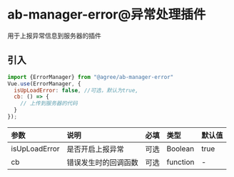 # ab-manager-error@异常处理插件

用于上报异常信息到服务器的插件

## 引入

```js
import {ErrorManager} from "@agree/ab-manager-error"
Vue.use(ErrorManager, {
  isUpLoadError: false, //可选，默认为true,
  cb: () => {
    // 上传到服务器的代码
  }
});
```

| 参数     | 说明                            | 必填   | 类型     | 默认值  |
| :------ | :------------------------------ | :---- | :------- | :----- |
| isUpLoadError   | 是否开启上报异常    | 可选 | Boolean  | true |
| cb | 错误发生时的回调函数 | 可选 | function | - | 


